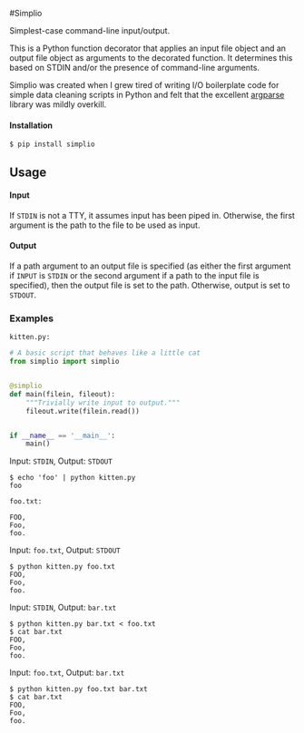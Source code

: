#Simplio

Simplest-case command-line input/output.

This is a Python function decorator that applies an input file object and an
output file object as arguments to the decorated function. It determines this
based on STDIN and/or the presence of command-line arguments.

Simplio was created when I grew tired of writing I/O boilerplate code for simple
data cleaning scripts in Python and felt that the excellent
[argparse](https://docs.python.org/3/library/argparse.html) library was
mildly overkill.

#### Installation
```
$ pip install simplio
```


## Usage

#### Input
If `STDIN` is not a TTY, it assumes input has been piped in.
Otherwise, the first argument is the path to the file to be used as input.

#### Output
If a path argument to an output file is specified (as either the first argument
if `INPUT` is `STDIN` or the second argument if a path to the input file is
specified), then the output file is set to the path.
Otherwise, output is set to `STDOUT`.

### Examples
`kitten.py:`
```python
# A basic script that behaves like a little cat
from simplio import simplio


@simplio
def main(filein, fileout):
    """Trivially write input to output."""
    fileout.write(filein.read())


if __name__ == '__main__':
    main()
```

Input: `STDIN`, Output: `STDOUT`
```
$ echo 'foo' | python kitten.py
foo
```

`foo.txt:`
```
FOO,
Foo,
foo.
```

Input: `foo.txt`, Output: `STDOUT`
```
$ python kitten.py foo.txt
FOO,
Foo,
foo.
```

Input: `STDIN`, Output: `bar.txt`
```
$ python kitten.py bar.txt < foo.txt
$ cat bar.txt
FOO,
Foo,
foo.
```

Input: `foo.txt`, Output: `bar.txt`
```
$ python kitten.py foo.txt bar.txt
$ cat bar.txt
FOO,
Foo,
foo.
```
